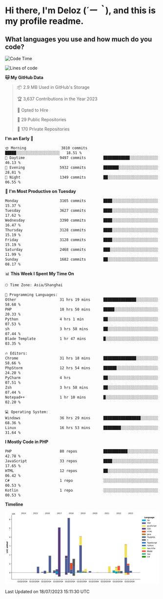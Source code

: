 # **Hi there, I'm Deloz (*´ー｀*), and this is my profile readme.**

## **What languages you use and how much do you code?**

<!--START_SECTION:waka-->
![Code Time](http://img.shields.io/badge/Code%20Time-1%2C939%20hrs%2014%20mins-blue)

![Lines of code](https://img.shields.io/badge/From%20Hello%20World%20I%27ve%20Written-31.3%20million%20lines%20of%20code-blue)

**🐱 My GitHub Data** 

> 📦 2.9 MB Used in GitHub's Storage 
 > 
> 🏆 3,637 Contributions in the Year 2023
 > 
> 💼 Opted to Hire
 > 
> 📜 29 Public Repositories 
 > 
> 🔑 170 Private Repositories 
 > 
**I'm an Early 🐤** 

```text
🌞 Morning                3810 commits        █████░░░░░░░░░░░░░░░░░░░░   18.51 % 
🌆 Daytime                9497 commits        ████████████░░░░░░░░░░░░░   46.13 % 
🌃 Evening                5932 commits        ███████░░░░░░░░░░░░░░░░░░   28.81 % 
🌙 Night                  1349 commits        ██░░░░░░░░░░░░░░░░░░░░░░░   06.55 % 
```
📅 **I'm Most Productive on Tuesday** 

```text
Monday                   3165 commits        ████░░░░░░░░░░░░░░░░░░░░░   15.37 % 
Tuesday                  3627 commits        ████░░░░░░░░░░░░░░░░░░░░░   17.62 % 
Wednesday                3390 commits        ████░░░░░░░░░░░░░░░░░░░░░   16.47 % 
Thursday                 3128 commits        ████░░░░░░░░░░░░░░░░░░░░░   15.19 % 
Friday                   3128 commits        ████░░░░░░░░░░░░░░░░░░░░░   15.19 % 
Saturday                 2468 commits        ███░░░░░░░░░░░░░░░░░░░░░░   11.99 % 
Sunday                   1682 commits        ██░░░░░░░░░░░░░░░░░░░░░░░   08.17 % 
```


📊 **This Week I Spent My Time On** 

```text
🕑︎ Time Zone: Asia/Shanghai

💬 Programming Languages: 
Other                    31 hrs 19 mins      ███████████████░░░░░░░░░░   58.68 % 
PHP                      10 hrs 50 mins      █████░░░░░░░░░░░░░░░░░░░░   20.33 % 
Python                   4 hrs 1 min         ██░░░░░░░░░░░░░░░░░░░░░░░   07.53 % 
sh                       3 hrs 58 mins       ██░░░░░░░░░░░░░░░░░░░░░░░   07.44 % 
Blade Template           1 hr 47 mins        █░░░░░░░░░░░░░░░░░░░░░░░░   03.35 % 

🔥 Editors: 
Chrome                   31 hrs 18 mins      ███████████████░░░░░░░░░░   58.66 % 
PhpStorm                 12 hrs 54 mins      ██████░░░░░░░░░░░░░░░░░░░   24.20 % 
PyCharm                  4 hrs               ██░░░░░░░░░░░░░░░░░░░░░░░   07.51 % 
Zsh                      3 hrs 58 mins       ██░░░░░░░░░░░░░░░░░░░░░░░   07.44 % 
Notepad++                1 hr 10 mins        █░░░░░░░░░░░░░░░░░░░░░░░░   02.20 % 

💻 Operating System: 
Windows                  36 hrs 29 mins      █████████████████░░░░░░░░   68.36 % 
Linux                    16 hrs 53 mins      ████████░░░░░░░░░░░░░░░░░   31.64 % 
```

**I Mostly Code in PHP** 

```text
PHP                      80 repos            ███████████░░░░░░░░░░░░░░   42.78 % 
JavaScript               33 repos            ████░░░░░░░░░░░░░░░░░░░░░   17.65 % 
HTML                     12 repos            ██░░░░░░░░░░░░░░░░░░░░░░░   06.42 % 
C#                       1 repo              ░░░░░░░░░░░░░░░░░░░░░░░░░   00.53 % 
Kotlin                   1 repo              ░░░░░░░░░░░░░░░░░░░░░░░░░   00.53 % 
```



**Timeline**

![Lines of Code chart](https://raw.githubusercontent.com/deloz/deloz/main/assets/bar_graph.png)


 Last Updated on 18/07/2023 15:11:30 UTC
<!--END_SECTION:waka-->
